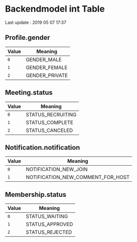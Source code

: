 # Backendmodel int Table

Last update : 2019 05 07 17:37

## Profile.gender
Value | Meaning 
---|---
`0` | GENDER_MALE
`1` | GENDER_FEMALE
`2` | GENDER_PRIVATE


## Meeting.status
Value | Meaning 
---|---
`0` | STATUS_RECRUITING 
`1` | STATUS_COMPLETE 
`2` | STATUS_CANCELED 


## Notification.notification
Value | Meaning 
---|---
`0` | NOTIFICATION_NEW_JOIN
`1` | NOTIFICATION_NEW_COMMENT_FOR_HOST  

## Membership.status
Value | Meaning 
---|---
`0` | STATUS_WAITING 
`1` | STATUS_APPROVED  
`2` | STATUS_REJECTED 
